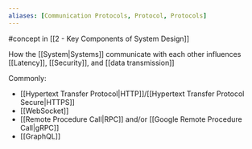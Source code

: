 ```yaml
---
aliases: [Communication Protocols, Protocol, Protocols]
---
```


#concept in [[2 - Key Components of System Design]]

How the [[System|Systems]] communicate with each other influences [[Latency]], [[Security]], and [[data transmission]]

Commonly:

- [[Hypertext Transfer Protocol|HTTP]]/[[Hypertext Transfer Protocol Secure|HTTPS]]
- [[WebSocket]]
- [[Remote Procedure Call|RPC]] and/or [[Google Remote Procedure Call|gRPC]]
- [[GraphQL]]
